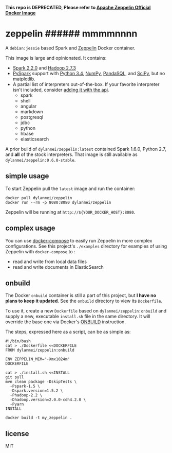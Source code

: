 **This repo is DEPRECATED, Please refer to [Apache Zeppelin Official Docker Image](https://hub.docker.com/r/apache/zeppelin/)**

# zeppelin ###### mmmmnnnn

A `debian:jessie` based Spark and [Zeppelin](http://zeppelin.apache.org) Docker container.

This image is large and opinionated. It contains:

- [Spark 2.2.0](http://spark.apache.org/docs/2.2.0) and [Hadoop 2.7.3](http://hadoop.apache.org/docs/r2.7.3)
- [PySpark](http://spark.apache.org/docs/2.2.0/api/python) support with [Python 3.4](https://docs.python.org/3.4), [NumPy](http://www.numpy.org), [PandaSQL](https://github.com/yhat/pandasql), and [SciPy](https://www.scipy.org/scipylib/index.html), but no matplotlib.
- A partial list of interpreters out-of-the-box. If your favorite interpreter isn't included, consider [adding it with the api](http://zeppelin.apache.org/docs/0.7.3/manual/dynamicinterpreterload.html).
  - spark
  - shell
  - angular
  - markdown
  - postgresql
  - jdbc
  - python
  - hbase
  - elasticsearch

A prior build of `dylanmei/zeppelin:latest` contained Spark 1.6.0, Python 2.7, and **all** of the stock interpreters. That image is still available as `dylanmei/zeppelin:0.6.0-stable`.

## simple usage

To start Zeppelin pull the `latest` image and run the container:

```
docker pull dylanmei/zeppelin
docker run --rm -p 8080:8080 dylanmei/zeppelin
```

Zeppelin will be running at `http://${YOUR_DOCKER_HOST}:8080`.

## complex usage

You can use [docker-compose](http://docs.docker.com/compose) to easily run Zeppelin in more complex configurations. See this project's `./examples` directory for examples of using Zeppelin with `docker-compose` to :

- read and write from local data files
- read and write documents in ElasticSearch

## onbuild

The Docker `onbuild` container is still a part of this project, but **I have no plans to keep it updated**. See the `onbuild` directory to view its `Dockerfile`.

To use it, create a new `Dockerfile` based on `dylanmei/zeppelin:onbuild` and supply a new, executable `install.sh` file in the same directory. It will override the base one via Docker's [ONBUILD](https://docs.docker.com/reference/builder/#onbuild) instruction.

The steps, expressed here as a script, can be as simple as:

```
#!/bin/bash
cat > ./Dockerfile <<DOCKERFILE
FROM dylanmei/zeppelin:onbuild

ENV ZEPPELIN_MEM="-Xmx1024m"
DOCKERFILE

cat > ./install.sh <<INSTALL
git pull
mvn clean package -DskipTests \
  -Pspark-1.5 \
  -Dspark.version=1.5.2 \
  -Phadoop-2.2 \
  -Dhadoop.version=2.0.0-cdh4.2.0 \
  -Pyarn
INSTALL

docker build -t my_zeppelin .
```

## license

MIT
